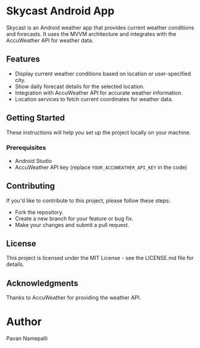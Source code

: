 # Skycast Android App

Skycast is an Android weather app that provides current weather conditions and forecasts. It uses the MVVM architecture and integrates with the AccuWeather API for weather data.

## Features

- Display current weather conditions based on location or user-specified city.
- Show daily forecast details for the selected location.
- Integration with AccuWeather API for accurate weather information.
- Location services to fetch current coordinates for weather data.



## Getting Started

These instructions will help you set up the project locally on your machine.

### Prerequisites

- Android Studio
- AccuWeather API key (replace `YOUR_ACCUWEATHER_API_KEY` in the code)

##  Contributing

  If you'd like to contribute to this project, please follow these steps:

- Fork the repository.
- Create a new branch for your feature or bug fix.
- Make your changes and submit a pull request.

## License
This project is licensed under the MIT License - see the LICENSE.md file for details.

## Acknowledgments
Thanks to AccuWeather for providing the weather API.

# Author
Pavan Namepalli

